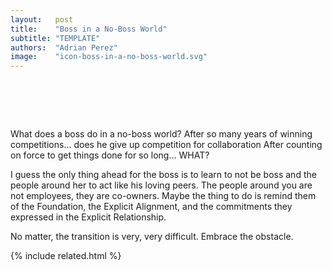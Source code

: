 ```yaml
---
layout:   post
title:    "Boss in a No-Boss World"
subtitle: "TEMPLATE"
authors:  "Adrian Perez"
image:    "icon-boss-in-a-no-boss-world.svg"
---
```


<div style="display:none;">
 <p>What does a boss do in a no-boss world? After so many years of winning competitions&hellip; do I give that up? Do I reduce the force and become nicer?</p>
</div>

<h1>&nbsp;</h1>
 <p>What does a boss do in a no-boss world? After so many years of winning competitions&hellip; does he give up competition for collaboration After counting on force to get things done for so long&hellip; WHAT?</p>
 <p>I guess the only thing ahead for the boss is to learn to not be boss and the people around her to act like his loving peers. The people around you are not employees, they are co-owners. Maybe the thing to do is remind them of the <span class='_paradigm'>Foundation</span>, the <span class='_paradigm'>Explicit Alignment</span>, and the commitments they expressed in the <span class='_paradigm'>Explicit Relationship</span>.</p>
 <p>No matter, the transition is very, very difficult. Embrace the obstacle.</p>

{% include related.html %}